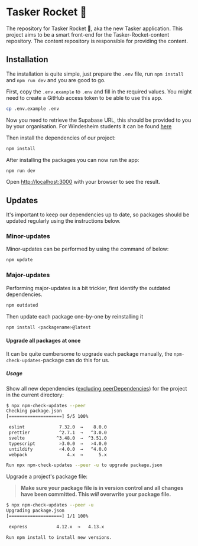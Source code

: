 # Tasker Rocket 🚀

The repository for Tasker Rocket 🚀, aka the new Tasker application.
This project aims to be a smart front-end for the Tasker-Rocket-content repository.
The content repository is responsible for providing the content.

## Installation

The installation is quite simple, just prepare the `.env` file,
run `npm install` and `npm run dev` and you are good to go.

First, copy the `.env.example` to `.env` and fill in the required values.
You might need to create a GitHub access token to be able to use this app.

```bash
cp .env.example .env
```

Now you need to retrieve the Supabase URL, this should be provided to you by your organisation.
For Windesheim students it can be found [here](https://liveadminwindesheim-my.sharepoint.com/:w:/g/personal/s1158062_student_windesheim_nl/Ebg-lJwY-gVJp-eCDxehlGEBgsqAS30JObBwTwqunSB48g?e=FDhq1o)

Then install the dependencies of our project:

```bash
npm install
```

After installing the packages you can now run the app:

```bash
npm run dev
```

Open [http://localhost:3000](http://localhost:3000) with your browser to see the result.

## Updates

It's important to keep our dependencies up to date, so packages
should be updated regularly using the instructions below.

### Minor-updates

Minor-updates can be performed by using the command of below:

```bash
npm update
```

### Major-updates

Performing major-updates is a bit trickier, first identify the outdated dependencies.

```bash
npm outdated
```

Then update each package one-by-one by reinstalling it

```bash
npm install <packagename>@latest
```

#### Upgrade all packages at once

It can be quite cumbersome to upgrade each package manually,
the `npm-check-updates`-package can do this for us.

##### Usage

Show all new dependencies ([excluding peerDependencies](https://github.com/raineorshine/npm-check-updates/issues/951)) for the project in the current directory:

```bash
$ npx npm-check-updates --peer
Checking package.json
[====================] 5/5 100%

 eslint             7.32.0  →    8.0.0
 prettier           ^2.7.1  →   ^3.0.0
 svelte            ^3.48.0  →  ^3.51.0
 typescript         >3.0.0  →   >4.0.0
 untildify          <4.0.0  →   ^4.0.0
 webpack               4.x  →      5.x

Run npx npm-check-updates --peer -u to upgrade package.json
```

Upgrade a project's package file:

> **Make sure your package file is in version control and all changes have been committed.
> This _will_ overwrite your package file.**

```bash
$ npx npm-check-updates --peer -u
Upgrading package.json
[====================] 1/1 100%

 express           4.12.x  →   4.13.x

Run npm install to install new versions.
```
